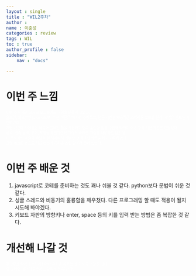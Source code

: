 ```yaml
---
layout : single
title : "WIL2주차"
author : 
name : 이준성
categories : review
tags : WIL
toc : true
author_profile : false
sidebar:
    nav : "docs"

---
```


# 이번 주 느낌
<span style = "color:white; font-size:70%">
이번 주는 개인 과제로 로그라이크 게임을 만들게 되었다. <br>
월요일, 화요일엔 javascript의 기본 이론을 10시간 수강했고, 남은 시간엔 제공해준 스켈레톤 코드를 분석, 게임을 만드는 시간이었다.<br>
저번 시간에 사용했던 와이어 프레임 툴을 사용하여 먼저 초안을 잡고 수정해 나가며 이번 주에 기본 게임은 만들었다.<br>
공격, 연속 공격, 방어, 도망을 구현하면서 그렇게 화려한 기술을 사용하진 않았다.<br>
이 프로젝트 제출이 11월 18일 까지니까 가능한 한 최대한 작업을 해보도록 하겠다.<br>
코딩 테스트 연습도 하긴 했는데 아직은 초입 단계라 문제 없었다.<br>
</span>

# 이번 주 배운 것
1. javascript로 코테를 준비하는 것도 꽤나 쉬울 것 같다. python보다 문법이 쉬운 것 같다.
2. 싱글 스레드와 비동기의 훌륭함을 깨우쳤다. 다른 프로그래밍 할 때도 적용이 될지 시도해 봐야겠다.
3. 키보드 자판의 방향키나 enter, space 등의 키를 입력 받는 방법은 좀 복잡한 것 같다.


# 개선해 나갈 것
<span style = "color:white; font-size:70%">
중간중간 일어나 스트레칭이나 휴식을 취하는 건 역시 중요한 듯 싶다.<br>
안 그러면 내가 지루해서 그만두게 될 것 같다.
</span>
